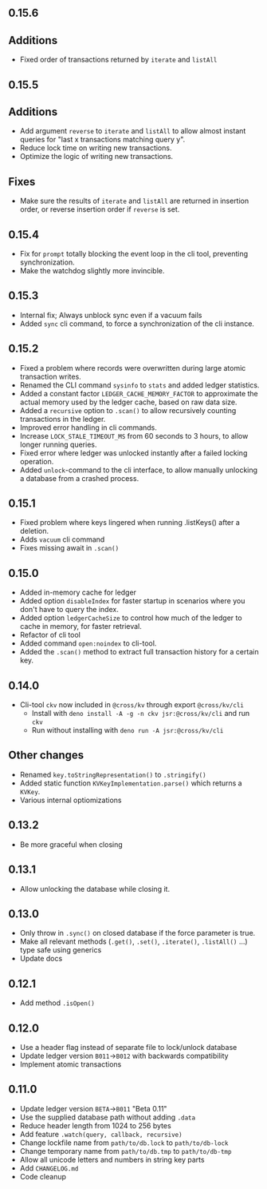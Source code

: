 ## 0.15.6

## Additions

- Fixed order of transactions returned by `iterate` and `listAll`

## 0.15.5

## Additions

- Add argument `reverse` to `iterate` and `listAll` to allow almost instant
  queries for "last x transactions matching query y".
- Reduce lock time on writing new transactions.
- Optimize the logic of writing new transactions.

## Fixes

- Make sure the results of `iterate` and `listAll` are returned in insertion
  order, or reverse insertion order if `reverse` is set.

## 0.15.4

- Fix for `prompt` totally blocking the event loop in the cli tool, preventing
  synchronization.
- Make the watchdog slightly more invincible.

## 0.15.3

- Internal fix; Always unblock sync even if a vacuum fails
- Added `sync` cli command, to force a synchronization of the cli instance.

## 0.15.2

- Fixed a problem where records were overwritten during large atomic transaction
  writes.
- Renamed the CLI command `sysinfo` to `stats` and added ledger statistics.
- Added a constant factor `LEDGER_CACHE_MEMORY_FACTOR` to approximate the actual
  memory used by the ledger cache, based on raw data size.
- Added a `recursive` option to `.scan()` to allow recursively counting
  transactions in the ledger.
- Improved error handling in cli commands.
- Increase `LOCK_STALE_TIMEOUT_MS` from 60 seconds to 3 hours, to allow longer
  running queries.
- Fixed error where ledger was unlocked instantly after a failed locking
  operation.
- Added `unlock`-command to the cli interface, to allow manually unlocking a
  database from a crashed process.

## 0.15.1

- Fixed problem where keys lingered when running .listKeys() after a deletion.
- Adds `vacuum` cli command
- Fixes missing await in `.scan()`

## 0.15.0

- Added in-memory cache for ledger
- Added option `disableIndex` for faster startup in scenarios where you don't
  have to query the index.
- Added option `ledgerCacheSize` to control how much of the ledger to cache in
  memory, for faster retrieval.
- Refactor of cli tool
- Added command `open:noindex` to cli-tool.
- Added the `.scan()` method to extract full transaction history for a certain
  key.

## 0.14.0

- Cli-tool `ckv` now included in `@cross/kv` through export `@cross/kv/cli`
  - Install with `deno install -A -g -n ckv jsr:@cross/kv/cli` and run `ckv`
  - Run without installing with `deno run -A jsr:@cross/kv/cli`

## Other changes

- Renamed `key.toStringRepresentation()` to `.stringify()`
- Added static function `KVKeyImplementation.parse()` which returns a `KVKey`.
- Various internal optiomizations

## 0.13.2

- Be more graceful when closing

## 0.13.1

- Allow unlocking the database while closing it.

## 0.13.0

- Only throw in `.sync()` on closed database if the force parameter is true.
- Make all relevant methods (`.get()`, `.set()`, `.iterate()`, `.listAll()` ...)
  type safe using generics
- Update docs

## 0.12.1

- Add method `.isOpen()`

## 0.12.0

- Use a header flag instead of separate file to lock/unlock database
- Update ledger version `B011`->`B012` with backwards compatibility
- Implement atomic transactions

## 0.11.0

- Update ledger version `BETA`->`B011` "Beta 0.11"
- Use the supplied database path without adding `.data`
- Reduce header length from 1024 to 256 bytes
- Add feature `.watch(query, callback, recursive)`
- Change lockfile name from `path/to/db.lock` to `path/to/db-lock`
- Change temporary name from `path/to/db.tmp` to `path/to/db-tmp`
- Allow all unicode letters and numbers in string key parts
- Add `CHANGELOG.md`
- Code cleanup
